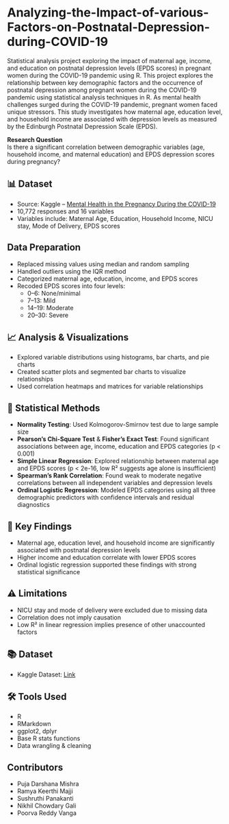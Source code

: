 # Analyzing-the-Impact-of-various-Factors-on-Postnatal-Depression-during-COVID-19
Statistical analysis project exploring the impact of maternal age, income, and education on postnatal depression levels (EPDS scores) in pregnant women during the COVID-19 pandemic using R.
This project explores the relationship between key demographic factors and the occurrence of postnatal depression among pregnant women during the COVID-19 pandemic using statistical analysis techniques in R.
As mental health challenges surged during the COVID-19 pandemic, pregnant women faced unique stressors. This study investigates how maternal age, education level, and household income are associated with depression levels as measured by the Edinburgh Postnatal Depression Scale (EPDS).

**Research Question**  
Is there a significant correlation between demographic variables (age, household income, and maternal education) and EPDS depression scores during pregnancy?

## 📊 Dataset

- Source: Kaggle – [Mental Health in the Pregnancy During the COVID-19](https://www.kaggle.com/datasets/yeganehbavafa/mental-health-in-the-pregnancy-during-the-covid-19/data)
- 10,772 responses and 16 variables
- Variables include: Maternal Age, Education, Household Income, NICU stay, Mode of Delivery, EPDS scores

##  Data Preparation

- Replaced missing values using median and random sampling
- Handled outliers using the IQR method
- Categorized maternal age, education, income, and EPDS scores
- Recoded EPDS scores into four levels:
  - 0–6: None/minimal
  - 7–13: Mild
  - 14–19: Moderate
  - 20–30: Severe

## 📈 Analysis & Visualizations

- Explored variable distributions using histograms, bar charts, and pie charts
- Created scatter plots and segmented bar charts to visualize relationships
- Used correlation heatmaps and matrices for variable relationships

## 🧪 Statistical Methods

- **Normality Testing**: Used Kolmogorov-Smirnov test due to large sample size
- **Pearson’s Chi-Square Test** & **Fisher’s Exact Test**: Found significant associations between age, income, education and EPDS categories (p < 0.001)
- **Simple Linear Regression**: Explored relationship between maternal age and EPDS scores (p < 2e-16, low R² suggests age alone is insufficient)
- **Spearman’s Rank Correlation**: Found weak to moderate negative correlations between all independent variables and depression levels
- **Ordinal Logistic Regression**: Modeled EPDS categories using all three demographic predictors with confidence intervals and residual diagnostics

## 📌 Key Findings

- Maternal age, education level, and household income are significantly associated with postnatal depression levels
- Higher income and education correlate with lower EPDS scores
- Ordinal logistic regression supported these findings with strong statistical significance

## ⚠️ Limitations

- NICU stay and mode of delivery were excluded due to missing data
- Correlation does not imply causation
- Low R² in linear regression implies presence of other unaccounted factors

## 📚 Dataset

- Kaggle Dataset: [Link](https://www.kaggle.com/datasets/yeganehbavafa/mental-health-in-the-pregnancy-during-the-covid-19)

## 🛠 Tools Used

- R
- RMarkdown
- ggplot2, dplyr
- Base R stats functions
- Data wrangling & cleaning


## Contributors
- Puja Darshana Mishra
- Ramya Keerthi Majji
- Sushruthi Panakanti
- Nikhil Chowdary Gali
- Poorva Reddy Vanga
